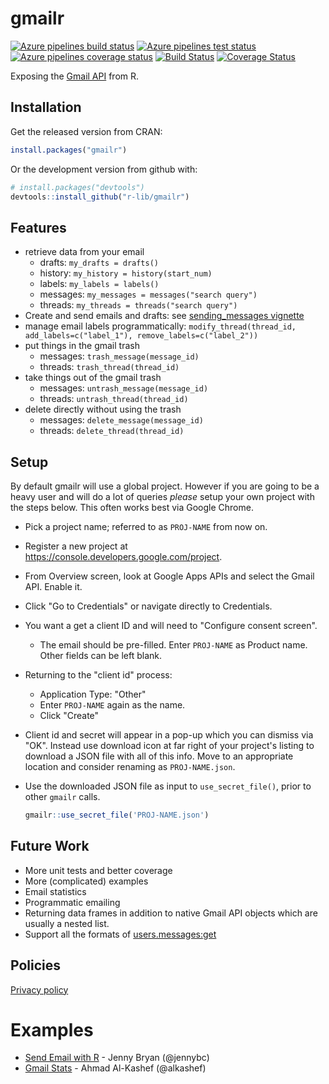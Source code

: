 # gmailr #
<!-- badges: start -->
[![Azure pipelines build status](https://img.shields.io/azure-devops/build/r-lib/gmailr/5)](https://dev.azure.com/r-lib/gmailr/_build/latest?definitionId=5&branchName=master)
[![Azure pipelines test status](https://img.shields.io/azure-devops/tests/r-lib/gmailr/5?color=brightgreen&compact_message)](https://dev.azure.com/r-lib/gmailr/_build/latest?definitionId=5&branchName=master)
[![Azure pipelines coverage status](https://img.shields.io/azure-devops/coverage/r-lib/gmailr/5)](https://dev.azure.com/r-lib/gmailr/_build/latest?definitionId=5&branchName=master)
[![Build Status](https://travis-ci.org/r-lib/gmailr.svg?branch=master)](https://travis-ci.org/r-lib/gmailr)
[![Coverage Status](https://coveralls.io/repos/r-lib/gmailr/badge.svg)](https://coveralls.io/r/r-lib/gmailr)
<!-- badges: end -->

Exposing the [Gmail API](https://developers.google.com/gmail/api/overview) from R.

## Installation ##

Get the released version from CRAN:

```R
install.packages("gmailr")
```

Or the development version from github with:

```R
# install.packages("devtools")
devtools::install_github("r-lib/gmailr")
```

## Features ##
- retrieve data from your email
  - drafts: `my_drafts = drafts()`
  - history: `my_history = history(start_num)`
  - labels: `my_labels = labels()`
  - messages: `my_messages = messages("search query")`
  - threads: `my_threads = threads("search query")`
- Create and send emails and drafts: see [sending_messages vignette](https://github.com/r-lib/gmailr/blob/master/vignettes/sending_messages.Rmd)
- manage email labels programmatically: `modify_thread(thread_id, add_labels=c("label_1"), remove_labels=c("label_2"))`
- put things in the gmail trash
  - messages: `trash_message(message_id)`
  - threads: `trash_thread(thread_id)`
- take things out of the gmail trash
  - messages: `untrash_message(message_id)`
  - threads: `untrash_thread(thread_id)`
- delete directly without using the trash
  - messages: `delete_message(message_id)`
  - threads: `delete_thread(thread_id)`

## Setup ##

By default gmailr will use a global project.  However if you are going to be a heavy user and will do a lot of queries _please_ setup your own project with the steps below. This often works best via Google Chrome.

* Pick a project name; referred to as `PROJ-NAME` from now on.
* Register a new project at <https://console.developers.google.com/project>.
* From Overview screen, look at Google Apps APIs and select the Gmail API. Enable it.
* Click "Go to Credentials" or navigate directly to Credentials.
* You want a get a client ID and will need to "Configure consent screen".
  - The email should be pre-filled. Enter `PROJ-NAME` as Product name. Other fields can be left blank.
* Returning to the "client id" process:
  - Application Type: "Other"
  - Enter `PROJ-NAME` again as the name.
  - Click "Create"
* Client id and secret will appear in a pop-up which you can dismiss via "OK". Instead use download icon at far right of your project's listing to download a JSON file with all of this info. Move to an appropriate location and consider renaming as `PROJ-NAME.json`.
* Use the downloaded JSON file as input to `use_secret_file()`, prior to other `gmailr` calls.

  ```R
  gmailr::use_secret_file('PROJ-NAME.json')
  ```

## Future Work ##

- More unit tests and better coverage
- More (complicated) examples
- Email statistics
- Programmatic emailing
- Returning data frames in addition to native Gmail API objects which are usually a nested list.
- Support all the formats of [users.messages:get](https://developers.google.com/gmail/api/v1/reference/users/messages/get)

## Policies ##

[Privacy policy](https://www.tidyverse.org/google_privacy_policy)

# Examples #
- [Send Email with R](https://github.com/jennybc/send-email-with-r) - Jenny Bryan (@jennybc)
- [Gmail Stats](https://github.com/alkashef/gmailstats) - Ahmad Al-Kashef (@alkashef)
